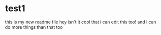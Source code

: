 # test1
this is my new readme file
hey isn't it cool that i can edit this too! 
and i can do more things than that too <br>
